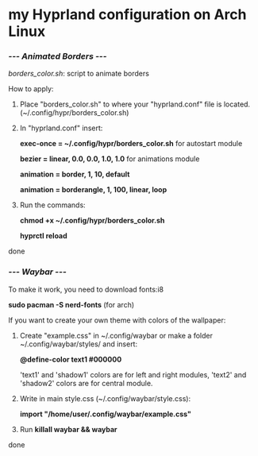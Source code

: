 # my Hyprland configuration on Arch Linux

### ***--- Animated Borders ---***

*borders_color.sh*: script to animate borders

How to apply:
1. Place "borders_color.sh" to where your "hyprland.conf" file is located. (~/.config/hypr/borders_color.sh)
2. In "hyprland.conf" insert:
   
   **exec-once = ~/.config/hypr/borders_color.sh** for autostart module

   **bezier = linear, 0.0, 0.0, 1.0, 1.0** for animations module
   
   **animation = border, 1, 10, default**
   
   **animation = borderangle, 1, 100, linear, loop** 
4. Run the commands:
   
   **chmod +x ~/.config/hypr/borders_color.sh**
   
   **hyprctl reload**
   
done

### ***--- Waybar ---***

To make it work, you need to download fonts:i8

   **sudo pacman -S nerd-fonts** (for arch)

If you want to create your own theme with colors of the wallpaper:
1. Create "example.css" in ~/.config/waybar or make a folder ~/.config/waybar/styles/ and insert:
   
   **@define-color text1 #000000**

   'text1' and 'shadow1' colors are for left and right modules, 'text2' and 'shadow2' colors are for central module.

2. Write in main style.css (~/.config/waybar/style.css):
   
   **import "/home/user/.config/waybar/example.css"**

3. Run **killall waybar && waybar**

done
